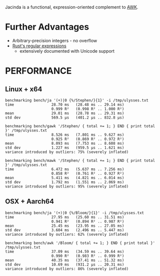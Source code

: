 Jacinda is a functional, expression-oriented complement to
[AWK](http://www.awklang.org).

# Further Advantages

  * Arbitrary-precision integers - no overflow
  * [Rust's regular expressions](https://docs.rs/regex/)
    - extensively documented with Unicode support

# PERFORMANCE

## Linux + x64

```
benchmarking bench/ja '(+)|0 {%/Stephen/}{1}' -i /tmp/ulysses.txt
time                 28.70 ms   (28.48 ms .. 29.14 ms)
                     0.999 R²   (0.998 R² .. 1.000 R²)
mean                 29.01 ms   (28.78 ms .. 29.31 ms)
std dev              569.5 μs   (401.2 μs .. 832.8 μs)

benchmarking bench/gawk '/Stephen/ { total += 1; } END { print total }' /tmp/ulysses.txt
time                 8.526 ms   (7.801 ms .. 9.627 ms)
                     0.925 R²   (0.869 R² .. 0.972 R²)
mean                 8.093 ms   (7.753 ms .. 8.608 ms)
std dev              1.227 ms   (959.5 μs .. 1.621 ms)
variance introduced by outliers: 75% (severely inflated)

benchmarking bench/mawk '/Stephen/ { total += 1; } END { print total }' /tmp/ulysses.txt
time                 6.472 ms   (5.637 ms .. 7.256 ms)
                     0.858 R²   (0.761 R² .. 0.927 R²)
mean                 5.411 ms   (4.821 ms .. 6.014 ms)
std dev              1.792 ms   (1.551 ms .. 2.069 ms)
variance introduced by outliers: 95% (severely inflated)
```

## OSX + Aarch64

```
benchmarking bench/ja '(+)|0 {%/Bloom/}{1}' -i /tmp/ulysses.txt
time                 27.95 ms   (25.60 ms .. 31.51 ms)
                     0.941 R²   (0.894 R² .. 0.987 R²)
mean                 25.45 ms   (23.95 ms .. 27.05 ms)
std dev              3.604 ms   (2.496 ms .. 5.447 ms)
variance introduced by outliers: 62% (severely inflated)

benchmarking bench/awk '/Bloom/ { total += 1; } END { print total }' /tmp/ulysses.txt
time                 37.09 ms   (34.59 ms .. 39.64 ms)
                     0.990 R²   (0.983 R² .. 0.999 R²)
mean                 40.35 ms   (37.41 ms .. 51.32 ms)
std dev              10.69 ms   (931.2 μs .. 20.31 ms)
variance introduced by outliers: 86% (severely inflated)
```
